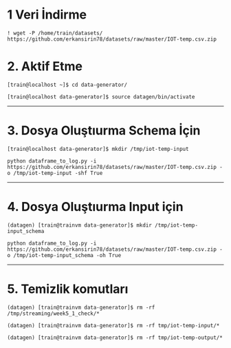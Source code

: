  # 1 Veri İndirme
 ```
 ! wget -P /home/train/datasets/  https://github.com/erkansirin78/datasets/raw/master/IOT-temp.csv.zip
 ```
 
 # 2. Aktif Etme
 ```
 [train@localhost ~]$ cd data-generator/
 
 [train@localhost data-generator]$ source datagen/bin/activate
 ```
 
 -------------------------------------------------------------------------------------------------------------------------------
 
 # 3. Dosya Oluştıurma Schema İçin
 ```
 [train@localhost data-generator]$ mkdir /tmp/iot-temp-input
 ```
 
```
python dataframe_to_log.py -i https://github.com/erkansirin78/datasets/raw/master/IOT-temp.csv.zip -o /tmp/iot-temp-input -shf True
```
 
 
 -------------------------------------------------------------------------------------------------------------------------------

# 4. Dosya Oluştıurma Input için 

``` 
(datagen) [train@trainvm data-generator]$ mkdir /tmp/iot-temp-input_schema
``` 
``` 
python dataframe_to_log.py -i https://github.com/erkansirin78/datasets/raw/master/IOT-temp.csv.zip -o /tmp/iot-temp-input_schema -oh True
``` 
 
 
-------------------------------------------------------------------------------------------------------------------------------

# 5. Temizlik komutları

``` 
(datagen) [train@trainvm data-generator]$ rm -rf /tmp/streaming/week5_1_check/*
``` 
 
``` 
(datagen) [train@trainvm data-generator]$ rm -rf tmp/iot-temp-input/*
``` 
 
``` 
(datagen) [train@trainvm data-generator]$ rm -rf tmp/iot-temp-output/*
```


 
 
 
 
 
 
 
 
 
 
 
 
 
 
 
 
 
 
 
 
 
 
 
 
 
 
 
 
 
 
 
 
 
 
 
 
 
 
 
